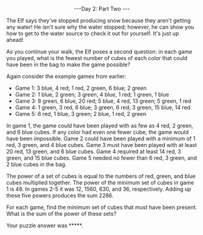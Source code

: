 <p align = center>---Day 2: Part Two ---</p>


The Elf says they've stopped producing snow because they aren't getting any water! He isn't sure why the water stopped; however, he can show you how to get to the water source to check it out for yourself. It's just up ahead!

As you continue your walk, the Elf poses a second question: in each game you played, what is the fewest number of cubes of each color that could have been in the bag to make the game possible?

Again consider the example games from earlier:

- Game 1: 3 blue, 4 red; 1 red, 2 green, 6 blue; 2 green
- Game 2: 1 blue, 2 green; 3 green, 4 blue, 1 red; 1 green, 1 blue
- Game 3: 8 green, 6 blue, 20 red; 5 blue, 4 red, 13 green; 5 green, 1 red
- Game 4: 1 green, 3 red, 6 blue; 3 green, 6 red; 3 green, 15 blue, 14 red
- Game 5: 6 red, 1 blue, 3 green; 2 blue, 1 red, 2 green

In game 1, the game could have been played with as few as 4 red, 2 green, and 6 blue cubes. If any color had even one fewer cube, the game would have been impossible. Game 2 could have been played with a minimum of 1 red, 3 green, and 4 blue cubes. Game 3 must have been played with at least 20 red, 13 green, and 6 blue cubes. Game 4 required at least 14 red, 3 green, and 15 blue cubes. Game 5 needed no fewer than 6 red, 3 green, and 2 blue cubes in the bag.

The power of a set of cubes is equal to the numbers of red, green, and blue cubes multiplied together. The power of the minimum set of cubes in game 1 is 48. In games 2-5 it was 12, 1560, 630, and 36, respectively. Adding up these five powers produces the sum 2286.

For each game, find the minimum set of cubes that must have been present. What is the sum of the power of these sets?

Your puzzle answer was *****.
